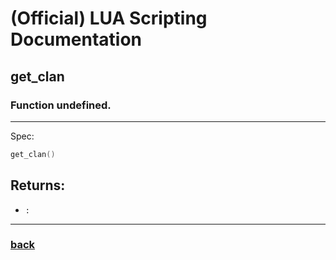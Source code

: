 
# (Official) LUA Scripting Documentation

## get_clan

### Function undefined.
___
Spec:
```lua
get_clan()
```

## Returns:
- `:` 

___
### [back](../other)
